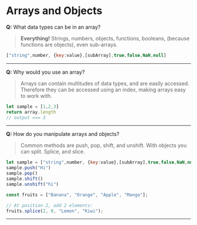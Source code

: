 # Arrays and Objects

**Q:** What data types can be in an array?

> **Everything!** Strings, numbers, objects, functions, booleans, (because functions are objects), even sub-arrays.

```js
["string",number, {key:value},[subArray],true,false,NaN,null]
```
---

**Q:** Why would you use an array?



> Arrays can contain multitudes of data types, and are easily accessed.  Therefore they can be accessed using an index, making arrays easy to work with.  

```js
let sample = [1,2,3]
return array.length
// output === 3
```
---

**Q:** How do you manipulate arrays and objects?

> Common methods are push, pop, shift, and unshift.  With objects you can split. Splice, and slice.
```js
let sample = ["string",number, {key:value},[subArray],true,false,NaN,null]
sample.push("Hi")
sample.pop()
sample.shift()
sample.unshift("hi")

const fruits = ["Banana", "Orange", "Apple", "Mango"];

// At position 2, add 2 elements: 
fruits.splice(2, 0, "Lemon", "Kiwi");

```

---